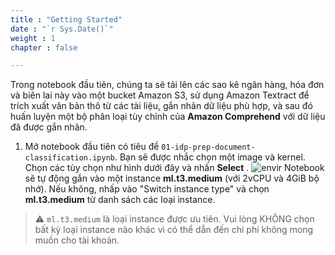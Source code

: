 ```yaml
---
title : "Getting Started"
date : "`r Sys.Date()`"
weight : 1
chapter : false

---
```


Trong notebook đầu tiên, chúng ta sẽ tải lên các sao kê ngân hàng, hóa đơn và biên lai này vào một bucket Amazon S3, sử dụng Amazon Textract để trích xuất văn bản thô từ các tài liệu, gắn nhãn dữ liệu phù hợp, và sau đó huấn luyện một bộ phân loại tùy chỉnh của **Amazon Comprehend** với dữ liệu đã được gắn nhãn.

1. Mở notebook đầu tiên có tiêu đề ``01-idp-prep-document-classification.ipynb``. Bạn sẽ được nhắc chọn một image và kernel. Chọn các tùy chọn như hình dưới đây và nhấn **Select** .
   ![envir](/images/3.clas/envir.png)
Notebook sẽ tự động gắn vào một instance **ml.t3.medium** (với 2vCPU và 4GiB bộ nhớ). Nếu không, nhấp vào "Switch instance type" và chọn **ml.t3.medium** từ danh sách các loại instance.

>⚠️ ``ml.t3.medium`` là loại instance được ưu tiên. Vui lòng KHÔNG chọn bất kỳ loại instance nào khác vì có thể dẫn đến chi phí không mong muốn cho tài khoản.
